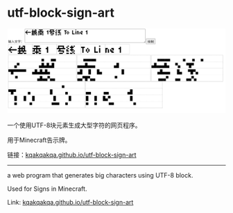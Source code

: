 # utf-block-sign-art

![preview.png](preview.png)

一个使用UTF-8块元素生成大型字符的网页程序。

用于Minecraft告示牌。

链接：[kqakqakqa.github.io/utf-block-sign-art](kqakqakqa.github.io/utf-block-sign-art)

-----

a web program that generates big characters using UTF-8 block.

Used for Signs in Minecraft.

Link: [kqakqakqa.github.io/utf-block-sign-art](kqakqakqa.github.io/utf-block-sign-art)

